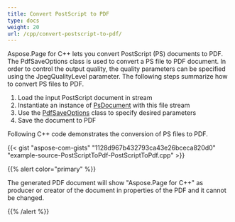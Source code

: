 ```yaml
---
title: Convert PostScript to PDF
type: docs
weight: 20
url: /cpp/convert-postscript-to-pdf/
---
```


Aspose.Page for C++ lets you convert PostScript (PS) documents to PDF. The PdfSaveOptions class is used to convert a PS file to PDF document. In order to control the output quality, the quality parameters can be specified using the JpegQualityLevel parameter. The following steps summarize how to convert PS files to PDF.

1. Load the input PostScript document in stream
1. Instantiate an instance of [PsDocument](https://apireference.aspose.com/page/cpp/class/aspose.page.e_p_s.ps_document/) with this file stream
1. Use the [PdfSaveOptions](https://apireference.aspose.com/page/cpp/class/aspose.page.save_options/) class to specify desired parameters
1. Save the document to PDF

Following C++ code demonstrates the conversion of PS files to PDF.



{{< gist "aspose-com-gists" "1128d967b432793ca43e26bceca820d0" "example-source-PostScriptToPdf-PostScriptToPdf.cpp" >}}

{{% alert color="primary" %}}

The generated PDF document will show "Aspose.Page for C++" as producer or creator of the document in properties of the PDF and it cannot be changed.

{{% /alert %}}
